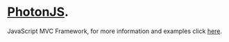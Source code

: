 [PhotonJS](http://PhotonJS.org).
================================

JavaScript MVC Framework, for more information and examples click [here](http://PhotonJS.org).